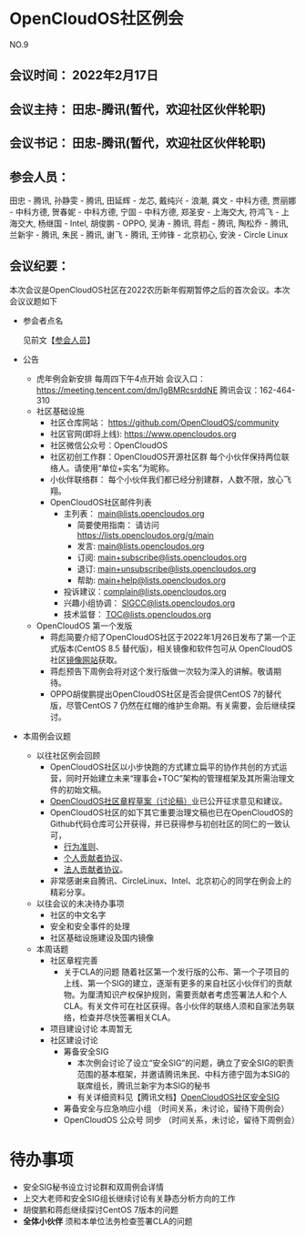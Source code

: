 # OpenCloudOS社区例会

NO.9

## 会议时间： 2022年2月17日

## 会议主持： 田忠-腾讯(暂代，欢迎社区伙伴轮职)

## 会议书记： 田忠-腾讯(暂代，欢迎社区伙伴轮职)

## 参会人员： 
田忠 - 腾讯,
孙静雯 - 腾讯,
田延辉 - 龙芯,
戴纯兴 - 浪潮,
龚文 - 中科方德,
贾丽娜 - 中科方德,
贺春妮 - 中科方德,
宁固 - 中科方德,
郑圣安 - 上海交大,
符鸿飞 - 上海交大,
杨继国 - Intel,
胡俊鹏 - OPPO,
吴涛 - 腾讯,
蒋彪 - 腾讯,
陶松乔 - 腾讯,
兰新宇 - 腾讯,
朱民 - 腾讯,
谢飞 - 腾讯,
王帅锋 - 北京初心,
安泱 - Circle Linux

## 会议纪要：
本次会议是OpenCloudOS社区在2022农历新年假期暂停之后的首次会议。本次会议议题如下
- 参会者点名

  见前文【[参会人员](https://github.com/OpenCloudOS/community/blob/main/Meetings/2022-02-17.MD#%E5%8F%82%E4%BC%9A%E4%BA%BA%E5%91%98)】
- 公告
  - 虎年例会新安排
      每周四下午4点开始
      会议入口：https://meeting.tencent.com/dm/IgBMRcsrddNE
      腾讯会议：162-464-310
  - 社区基础设施
      - 社区仓库网站： https://github.com/OpenCloudOS/community
      - 社区官网(即将上线): https://www.opencloudos.org
      - 社区微信公众号：OpenCloudOS
      - 社区初创工作群：OpenCloudOS开源社区群
          每个小伙伴保持两位联络人。请使用“单位+实名”为昵称。
      - 小伙伴联络群： 每个小伙伴我们都已经分别建群，人数不限，放心飞翔。
      - OpenCloudOS社区邮件列表
        - 主列表： main@lists.opencloudos.org
          - 简要使用指南： 请访问 https://lists.opencloudos.org/g/main
          - 发言: main@lists.opencloudos.org
          - 订阅: main+subscribe@lists.opencloudos.org
          - 退订: main+unsubscribe@lists.opencloudos.org
          - 帮助: main+help@lists.opencloudos.org
        - 投诉建议：complain@lists.opencloudos.org
        - 兴趣小组协调： SIGCC@lists.opencloudos.org
        - 技术监督： TOC@lists.opencloudos.org
  - OpenCloudOS 第一个发版
    - 蒋彪简要介绍了OpenCloudOS社区于2022年1月26日发布了第一个正式版本(CentOS 8.5 替代版)，相关镜像和软件包可从 OpenCloudOS 社区[镜像网站](http://mirrors.opencloudos.org/opencloudos/8.5/)获取。
    - 蒋彪预告下周例会将对这个发行版做一次较为深入的讲解。敬请期待。
    - OPPO胡俊鹏提出OpenCloudOS社区是否会提供CentOS 7的替代版，尽管CentOS 7 仍然在红帽的维护生命期。有关需要，会后继续探讨。
- 本周例会议题
  - 以往社区例会回顾
    - OpenCloudOS社区以小步快跑的方式建立扁平的协作共创的方式运营，同时开始建立未来“理事会+TOC”架构的管理框架及其所需治理文件的初始文稿。
    - [OpenCloudOS社区章程草案（讨论稿）](https://github.com/OpenCloudOS/community/blob/main/OpenCloudOS%20%E7%A4%BE%E5%8C%BA%E7%AB%A0%E7%A8%8B.MD)业已公开征求意见和建议。
    - OpenCloudOS社区的如下其它重要治理文稿也已在OpenCloudOS的Github代码仓库可公开获得，并已获得参与初创社区的同仁的一致认可，
      - [行为准则](https://github.com/OpenCloudOS/community/blob/main/Code_of_Conduct.CN.md)、
      - [个人贡献者协议](https://github.com/OpenCloudOS/community/blob/main/%5B%E4%B8%AD%E8%8B%B1%5D%20CLA%E4%B8%AA%E4%BA%BA%E7%89%88%2020210318V7%20%5Bclean%E7%89%88%5D%20updated.docx)、
      - [法人贡献者协议](https://github.com/OpenCloudOS/community/blob/main/%5B%E4%B8%AD%E8%8B%B1%5D%20CLA%E6%B3%95%E4%BA%BA%E7%89%88%2020210318V13%20%5Bclean%E7%89%88%5D%20updated.docx)。
    - 非常感谢来自腾讯、CircleLinux、Intel、北京初心的同学在例会上的精彩分享。
  - 以往会议的未决待办事项
    - 社区的中文名字
    - 安全和安全事件的处理
    - 社区基础设施建设及国内镜像
  - 本周话题
    - 社区章程完善
      - 关于CLA的问题
        随着社区第一个发行版的公布、第一个子项目的上线、第一个SIG的建立，逐渐有更多的来自社区小伙伴们的贡献物。为厘清知识产权保护规则，需要贡献者考虑签署法人和个人CLA。有关文件可在社区获得。各小伙伴的联络人须和自家法务联络，检查并尽快签署相关CLA。
    - 项目建设讨论
        本周暂无
    - 社区建设讨论
       - 筹备安全SIG
          - 本次例会讨论了设立“安全SIG”的问题，确立了安全SIG的职责范围的基本框架，并邀请腾讯朱民、中科方德宁固为本SIG的联席组长，腾讯兰新宇为本SIG的秘书
          - 有关详细资料见【腾讯文档】[OpenCloudOS社区安全SIG](https://docs.qq.com/doc/DU0NLVlprRFdoZWx2)
       - 筹备安全与应急响应小组 （时间关系，未讨论，留待下周例会）
       - OpenCloudOS 公众号 同步 （时间关系，未讨论，留待下周例会）
 # 待办事项
 - 安全SIG秘书设立讨论群和双周例会详情
 - 上交大老师和安全SIG组长继续讨论有关静态分析方向的工作
 - 胡俊鹏和蒋彪继续探讨CentOS 7版本的问题
 - __全体小伙伴__ 须和本单位法务检查签署CLA的问题


